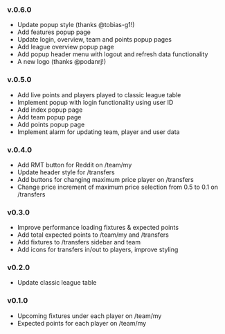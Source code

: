 ### v.0.6.0

- Update popup style (thanks @tobias-g1!)
- Add features popup page
- Update login, overview, team and points popup pages
- Add league overview popup page
- Add popup header menu with logout and refresh data functionality
- A new logo (thanks @podanrj!)

### v.0.5.0

- Add live points and players played to classic league table
- Implement popup with login functionality using user ID
- Add index popup page
- Add team popup page
- Add points popup page
- Implement alarm for updating team, player and user data

### v.0.4.0

- Add RMT button for Reddit on /team/my
- Update header style for /transfers
- Add buttons for changing maximum price player on /transfers
- Change price increment of maximum price selection from 0.5 to 0.1 on /transfers

### v0.3.0

- Improve performance loading fixtures & expected points
- Add total expected points to /team/my and /transfers
- Add fixtures to /transfers sidebar and team
- Add icons for transfers in/out to players, improve styling

### v0.2.0

- Update classic league table

### v0.1.0

- Upcoming fixtures under each player on /team/my
- Expected points for each player on /team/my
